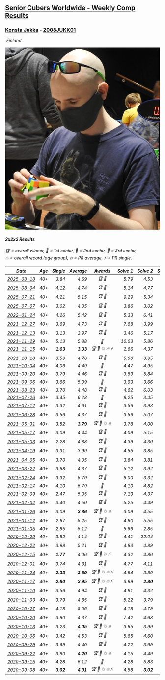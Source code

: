 <style>table {white-space: nowrap;}</style>
<link rel="stylesheet" type="text/css" href="/scw-comp/css/flags.css" />

## [Senior Cubers Worldwide - Weekly Comp Results](/scw-comp/results/)
### [Konsta Jukka](README.md) - [2008JUKK01](https://www.worldcubeassociation.org/persons/2008JUKK01?event=222)

<i class="flag flag-FI" />&nbsp;Finland

![Konsta Jukka](1598884731.jpg)

#### 2x2x2 Results

<span style="white-space: nowrap;">🏆 = overall winner</span>, <span style="white-space: nowrap;">🥇 = 1st senior</span>, <span style="white-space: nowrap;">🥈 = 2nd senior</span>, <span style="white-space: nowrap;">🥉 = 3rd senior</span>, <span style="white-space: nowrap;">💥 = overall record (age group)</span>, <span style="white-space: nowrap;">🔥 = PR average</span>, <span style="white-space: nowrap;">⚡ = PR single</span>.

| Date | Age | Single | Average | Awards | Solve 1 | Solve 2 | Solve 3 | Solve 4 | Solve 5 | Video |
| :--: | :--: | --: | --: | :--: | --: | --: | --: | --: | --: | :-- |
| [2025-08-18](../../results/2025-08-18/222.md) | 40+ | 3.84 | 4.69 | 🏆 🥇 | 5.79 | 4.53 | 4.54 | 5.01 | 3.84 | [Desktop](https://www.facebook.com/events/4098227200495459/permalink/4111733142478198) / [Mobile](https://m.facebook.com/events/4098227200495459?view=permalink&id=4111733142478198) |
| [2025-08-04](../../results/2025-08-04/222.md) | 40+ | 4.12 | 4.74 | 🏆 🥇 | 5.14 | 4.77 | 5.54 | 4.32 | 4.12 | [Desktop](https://www.facebook.com/events/1901314967391999/permalink/1913272142862948) / [Mobile](https://m.facebook.com/events/1901314967391999?view=permalink&id=1913272142862948) |
| [2025-07-21](../../results/2025-07-21/222.md) | 40+ | 4.21 | 5.15 | 🏆 🥇 | 9.29 | 5.34 | 5.11 | 5.00 | 4.21 | [Desktop](https://www.facebook.com/events/1261538608778309/permalink/1272149734383863) / [Mobile](https://m.facebook.com/events/1261538608778309?view=permalink&id=1272149734383863) |
| [2025-07-07](../../results/2025-07-07/222.md) | 40+ | 3.02 | 4.05 | 🏆 🥇 | 3.86 | 3.02 | 4.84 | 3.46 | 5.08 | [Desktop](https://www.facebook.com/events/1328488458860314/permalink/1338971457812014) / [Mobile](https://m.facebook.com/events/1328488458860314?view=permalink&id=1338971457812014) |
| [2022-01-24](../../results/2022-01-24/222.md) | 40+ | 4.26 | 5.42 | 🏆 🥇 | 5.33 | 6.41 | 6.57 | 4.26 | 4.51 | [Desktop](https://www.facebook.com/events/1729699367421612/permalink/1739977666393782) / [Mobile](https://m.facebook.com/events/1729699367421612?view=permalink&id=1739977666393782) |
| [2021-12-27](../../results/2021-12-27/222.md) | 40+ | 3.69 | 4.73 | 🏆 🥇 | 7.68 | 3.99 | 3.69 | 5.74 | 4.46 | [Desktop](https://www.facebook.com/events/343359980546742/permalink/350647106484696) / [Mobile](https://m.facebook.com/events/343359980546742?view=permalink&id=350647106484696) |
| [2021-12-13](../../results/2021-12-13/222.md) | 40+ | 3.13 | 3.97 | 🏆 🥇 | 3.46 | 5.17 | 3.79 | 3.13 | 4.65 | [Desktop](https://www.facebook.com/events/273334328175697/permalink/282135433962253) / [Mobile](https://m.facebook.com/events/273334328175697?view=permalink&id=282135433962253) |
| [2021-11-29](../../results/2021-11-29/222.md) | 40+ | 5.13 | 5.88 | 🥇 | 10.03 | 5.86 | 6.08 | 5.70 | 5.13 | [Desktop](https://www.facebook.com/events/401731615009477/permalink/410531024129536) / [Mobile](https://m.facebook.com/events/401731615009477?view=permalink&id=410531024129536) |
| [2021-11-15](../../results/2021-11-15/222.md) | 40+ | **1.63** | **3.03** | 🏆 🥇 💥 🔥 ⚡ | 2.66 | 4.37 | 3.52 | **1.63** | 2.92 | [Desktop](https://www.facebook.com/events/717487009641909/permalink/726045182119425) / [Mobile](https://m.facebook.com/events/717487009641909?view=permalink&id=726045182119425) |
| [2021-10-18](../../results/2021-10-18/222.md) | 40+ | 3.59 | 4.76 | 🏆 🥇 | 5.00 | 3.95 | 3.59 | 5.81 | 5.32 | [Desktop](https://www.facebook.com/events/261213032615951/permalink/270249691712285) / [Mobile](https://m.facebook.com/events/261213032615951?view=permalink&id=270249691712285) |
| [2021-10-04](../../results/2021-10-04/222.md) | 40+ | 4.06 | 4.49 | 🥇 | 4.47 | 4.95 | 5.62 | 4.06 | 4.06 | [Desktop](https://www.facebook.com/events/1102565390277531/permalink/1111727336028003) / [Mobile](https://m.facebook.com/events/1102565390277531?view=permalink&id=1111727336028003) |
| [2021-09-20](../../results/2021-09-20/222.md) | 40+ | 3.79 | 4.46 | 🏆 🥇 | 3.89 | 5.84 | 4.48 | 5.01 | 3.79 | [Desktop](https://www.facebook.com/events/836337370416586/permalink/844502229600100) / [Mobile](https://m.facebook.com/events/836337370416586?view=permalink&id=844502229600100) |
| [2021-09-06](../../results/2021-09-06/222.md) | 40+ | 3.66 | 5.09 | 🥇 | 3.93 | 3.66 | 7.44 | 4.80 | 6.55 | [Desktop](https://www.facebook.com/events/208105634636421/permalink/216458953801089) / [Mobile](https://m.facebook.com/events/208105634636421?view=permalink&id=216458953801089) |
| [2021-08-23](../../results/2021-08-23/222.md) | 40+ | 3.70 | 4.48 | 🏆 🥇 | 4.62 | 6.03 | 3.70 | 4.74 | 4.08 | [Desktop](https://www.facebook.com/events/992549044856331/permalink/1001991827245386) / [Mobile](https://m.facebook.com/events/992549044856331?view=permalink&id=1001991827245386) |
| [2021-07-26](../../results/2021-07-26/222.md) | 40+ | 3.45 | 6.28 | 🥈 | 8.25 | 3.45 | 10.83 | 5.24 | 5.35 | [Desktop](https://www.facebook.com/events/345405150546336/permalink/354913776262140) / [Mobile](https://m.facebook.com/events/345405150546336?view=permalink&id=354913776262140) |
| [2021-07-12](../../results/2021-07-12/222.md) | 40+ | 3.32 | 4.61 | 🏆 🥇 | 3.56 | 3.93 | 3.32 | 6.75 | 6.35 | [Desktop](https://www.facebook.com/events/511699716713156/permalink/519754122574382) / [Mobile](https://m.facebook.com/events/511699716713156?view=permalink&id=519754122574382) |
| [2021-06-28](../../results/2021-06-28/222.md) | 40+ | 3.56 | 4.37 | 🏆 🥇 | 3.56 | 5.07 | 3.79 | 4.64 | 4.69 | [Desktop](https://www.facebook.com/events/849999075950147/permalink/860518028231585) / [Mobile](https://m.facebook.com/events/849999075950147?view=permalink&id=860518028231585) |
| [2021-05-31](../../results/2021-05-31/222.md) | 40+ | 3.52 | **3.79** | 🏆 🥇 💥 🔥 | 3.78 | 4.00 | 3.52 | 4.59 | 3.59 | [Desktop](https://www.facebook.com/events/477312563557358/permalink/485230306098917) / [Mobile](https://m.facebook.com/events/477312563557358?view=permalink&id=485230306098917) |
| [2021-05-17](../../results/2021-05-17/222.md) | 40+ | 3.09 | 4.44 | 🏆 🥇 | 4.09 | 5.15 | 5.46 | 3.09 | 4.09 | [Desktop](https://www.facebook.com/events/294093895691078/permalink/302885228145278) / [Mobile](https://m.facebook.com/events/294093895691078?view=permalink&id=302885228145278) |
| [2021-05-03](../../results/2021-05-03/222.md) | 40+ | 2.28 | 4.88 | 🏆 🥇 | 4.39 | 4.30 | 11.50 | 2.28 | 5.94 | [Desktop](https://www.facebook.com/events/2542204919406396/permalink/2551157228511165) / [Mobile](https://m.facebook.com/events/2542204919406396?view=permalink&id=2551157228511165) |
| [2021-04-19](../../results/2021-04-19/222.md) | 40+ | 3.31 | 3.99 | 🏆 🥇 | 4.55 | 3.85 | 3.31 | 3.74 | 4.39 | [Desktop](https://www.facebook.com/events/195346665532379/permalink/201984434868602) / [Mobile](https://m.facebook.com/events/195346665532379?view=permalink&id=201984434868602) |
| [2021-04-05](../../results/2021-04-05/222.md) | 40+ | 3.70 | 4.05 | 🏆 🥇 | 3.84 | 3.81 | 4.57 | 4.50 | 3.70 | [Desktop](https://www.facebook.com/events/486157032419819/permalink/493491028353086) / [Mobile](https://m.facebook.com/events/486157032419819?view=permalink&id=493491028353086) |
| [2021-03-22](../../results/2021-03-22/222.md) | 40+ | 3.68 | 4.37 | 🏆 🥇 | 5.12 | 3.92 | 6.16 | 4.06 | 3.68 | [Desktop](https://www.facebook.com/events/802754890451423/permalink/810462349680677) / [Mobile](https://m.facebook.com/events/802754890451423?view=permalink&id=810462349680677) |
| [2021-02-24](../../results/2021-02-24/222.md) | 40+ | 3.32 | 5.79 | 🏆 🥇 | 6.00 | 3.32 | 5.59 | 5.78 | 8.63 | [Desktop](https://www.facebook.com/events/264199631979561/permalink/272114027854788) / [Mobile](https://m.facebook.com/events/264199631979561?view=permalink&id=272114027854788) |
| [2021-02-17](../../results/2021-02-17/222.md) | 40+ | 4.10 | 6.79 | 🥈 | 4.10 | 4.82 | 7.97 | 7.59 | 10.15 | [Desktop](https://www.facebook.com/events/2846210318979915/permalink/2850447045222909) / [Mobile](https://m.facebook.com/events/2846210318979915?view=permalink&id=2850447045222909) |
| [2021-02-09](../../results/2021-02-09/222.md) | 40+ | 2.47 | 5.05 | 🏆 🥇 | 7.13 | 4.37 | 9.39 | 3.66 | 2.47 | [Desktop](https://www.facebook.com/events/749806039307047/permalink/753823152238669) / [Mobile](https://m.facebook.com/events/749806039307047?view=permalink&id=753823152238669) |
| [2021-02-02](../../results/2021-02-02/222.md) | 40+ | 3.40 | 4.50 | 🏆 🥇 | 5.25 | 4.49 | 11.38 | 3.75 | 3.40 | [Desktop](https://www.facebook.com/events/176364004262939/permalink/180425250523481) / [Mobile](https://m.facebook.com/events/176364004262939?view=permalink&id=180425250523481) |
| [2021-01-26](../../results/2021-01-26/222.md) | 40+ | 3.09 | **3.86** | 🏆 🥇 💥 🔥 | 3.09 | 4.55 | 3.71 | 4.04 | 3.83 | [Desktop](https://www.facebook.com/events/415506712992555/permalink/418938782649348) / [Mobile](https://m.facebook.com/events/415506712992555?view=permalink&id=418938782649348) |
| [2021-01-12](../../results/2021-01-12/222.md) | 40+ | 2.67 | 5.25 | 🏆 🥇 | 4.60 | 5.55 | 7.90 | 2.67 | 5.59 | [Desktop](https://www.facebook.com/events/154842819532367/permalink/157785015904814) / [Mobile](https://m.facebook.com/events/154842819532367?view=permalink&id=157785015904814) |
| [2021-01-05](../../results/2021-01-05/222.md) | 40+ | 2.85 | 5.12 | 🥇 | 5.66 | 2.85 | 8.22 | 5.13 | 4.56 | [Desktop](https://www.facebook.com/events/237822631087555/permalink/242278007308684) / [Mobile](https://m.facebook.com/events/237822631087555?view=permalink&id=242278007308684) |
| [2020-12-29](../../results/2020-12-29/222.md) | 40+ | 3.82 | 4.14 | 🏆 🥇 | 4.41 | 22.04 | 3.82 | 4.05 | 3.97 | [Desktop](https://www.facebook.com/events/807437066779451/permalink/811397259716765) / [Mobile](https://m.facebook.com/events/807437066779451?view=permalink&id=811397259716765) |
| [2020-12-22](../../results/2020-12-22/222.md) | 40+ | 3.98 | 5.21 | 🏆 🥇 | 4.83 | 4.89 | 3.98 | 5.92 | 5.96 | [Desktop](https://www.facebook.com/events/758481858355136/permalink/762453947957927) / [Mobile](https://m.facebook.com/events/758481858355136?view=permalink&id=762453947957927) |
| [2020-12-15](../../results/2020-12-15/222.md) | 40+ | **1.77** | 4.06 | 🏆 🥇 💥 ⚡ | 4.32 | 4.86 | **1.77** | 4.44 | 3.43 | [Desktop](https://www.facebook.com/events/804969103386330/permalink/808556873027553) / [Mobile](https://m.facebook.com/events/804969103386330?view=permalink&id=808556873027553) |
| [2020-12-01](../../results/2020-12-01/222.md) | 40+ | 3.74 | 4.31 | 🏆 🥇 | 4.77 | 4.11 | 4.04 | 4.97 | 3.74 | [Desktop](https://www.facebook.com/events/456949201957439/permalink/461685664817126) / [Mobile](https://m.facebook.com/events/456949201957439?view=permalink&id=461685664817126) |
| [2020-11-24](../../results/2020-11-24/222.md) | 40+ | **2.33** | **3.89** | 🏆 🥇 💥 🔥 ⚡ | 4.54 | 3.80 | **2.33** | 3.99 | 3.87 | [Desktop](https://www.facebook.com/events/418254925863499/permalink/422877398734585) / [Mobile](https://m.facebook.com/events/418254925863499?view=permalink&id=422877398734585) |
| [2020-11-17](../../results/2020-11-17/222.md) | 40+ | **2.80** | **3.95** | 🏆 🥇 💥 🔥 ⚡ | 3.99 | **2.80** | 3.18 | 4.67 | 4.95 | [Desktop](https://www.facebook.com/events/770207250227350/permalink/774783456436396) / [Mobile](https://m.facebook.com/events/770207250227350?view=permalink&id=774783456436396) |
| [2020-11-10](../../results/2020-11-10/222.md) | 40+ | 3.56 | 4.94 | 🏆 🥇 | 4.91 | 4.32 | 5.58 | 14.98 | 3.56 | [Desktop](https://www.facebook.com/events/355672432175632/permalink/360670721675803) / [Mobile](https://m.facebook.com/events/355672432175632?view=permalink&id=360670721675803) |
| [2020-11-03](../../results/2020-11-03/222.md) | 40+ | 3.79 | 4.85 | 🏆 🥇 | 5.22 | 3.79 | 5.18 | 4.65 | 4.71 | [Desktop](https://www.facebook.com/events/1239637256416110/permalink/1245109302535572) / [Mobile](https://m.facebook.com/events/1239637256416110?view=permalink&id=1245109302535572) |
| [2020-10-27](../../results/2020-10-27/222.md) | 40+ | 4.18 | 5.06 | 🏆 🥇 | 4.18 | 4.79 | 5.17 | 5.21 | 6.18 | [Desktop](https://www.facebook.com/events/814285582657691/permalink/818979362188313) / [Mobile](https://m.facebook.com/events/814285582657691?view=permalink&id=818979362188313) |
| [2020-10-20](../../results/2020-10-20/222.md) | 40+ | 3.90 | 4.37 | 🏆 🥇 | 7.42 | 4.68 | 3.90 | 4.34 | 4.08 | [Desktop](https://www.facebook.com/events/1017705805364611/permalink/1021626908305834) / [Mobile](https://m.facebook.com/events/1017705805364611?view=permalink&id=1021626908305834) |
| [2020-10-13](../../results/2020-10-13/222.md) | 40+ | 3.23 | **4.05** | 🏆 🥇 💥 🔥 | 3.65 | 3.99 | 4.52 | 4.50 | 3.23 | [Desktop](https://www.facebook.com/events/2855876438029747/permalink/2860691407548250) / [Mobile](https://m.facebook.com/events/2855876438029747?view=permalink&id=2860691407548250) |
| [2020-10-06](../../results/2020-10-06/222.md) | 40+ | 3.42 | 4.53 | 🏆 🥇 | 5.65 | 4.60 | 5.57 | 3.42 | 3.42 | [Desktop](https://www.facebook.com/events/2645965315652815/permalink/2649584791957534) / [Mobile](https://m.facebook.com/events/2645965315652815?view=permalink&id=2649584791957534) |
| [2020-09-29](../../results/2020-09-29/222.md) | 40+ | 3.69 | 4.40 | 🏆 🥇 | 4.72 | 3.69 | 4.57 | 4.31 | 4.33 | [Desktop](https://www.facebook.com/events/1202263490156156/permalink/1206036753112163) / [Mobile](https://m.facebook.com/events/1202263490156156?view=permalink&id=1206036753112163) |
| [2020-09-22](../../results/2020-09-22/222.md) | 40+ | 3.90 | **4.20** | 🏆 🥇 💥 🔥 | 4.15 | 4.49 | 3.90 | 3.97 | 4.91 | [Desktop](https://www.facebook.com/events/349197636276246/permalink/351967605999249) / [Mobile](https://m.facebook.com/events/349197636276246?view=permalink&id=351967605999249) |
| [2020-09-15](../../results/2020-09-15/222.md) | 40+ | 4.28 | 6.12 | 🥈 | 4.28 | 5.83 | 6.32 | 6.83 | 6.22 | [Desktop](https://www.facebook.com/events/3404368289613252/permalink/3422574694459278) / [Mobile](https://m.facebook.com/events/3404368289613252?view=permalink&id=3422574694459278) |
| [2020-09-08](../../results/2020-09-08/222.md) | 40+ | **3.02** | **4.91** | 🏆 🥇 💥 🔥 ⚡ | 4.58 | **3.02** | 5.82 | 4.80 | 5.34 | [Desktop](https://www.facebook.com/events/660661614881054/permalink/663650014582214) / [Mobile](https://m.facebook.com/events/660661614881054?view=permalink&id=663650014582214) |


<!-- Global site tag (gtag.js) - Google Analytics -->
<script async src="https://www.googletagmanager.com/gtag/js?id=UA-86348435-3"></script>
<script>window.dataLayer = window.dataLayer || []; function gtag() {dataLayer.push(arguments);} gtag('js', new Date()); gtag('config', 'UA-86348435-3');</script>

